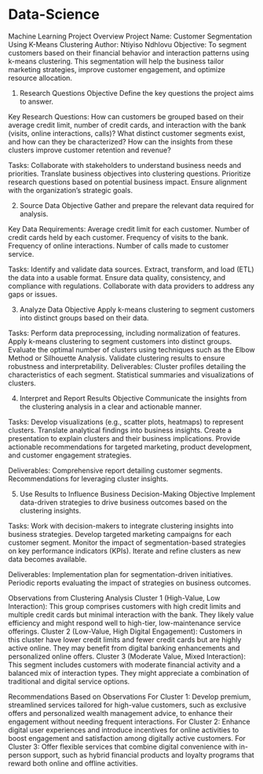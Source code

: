 # Data-Science
Machine Learning 
Project Overview
Project Name: Customer Segmentation Using K-Means Clustering
Author: Ntiyiso Ndhlovu
Objective: To segment customers based on their financial behavior and interaction patterns using k-means clustering. This segmentation will help the business tailor marketing strategies, improve customer engagement, and optimize resource allocation.

1. Research Questions
Objective
Define the key questions the project aims to answer.

Key Research Questions:
How can customers be grouped based on their average credit limit, number of credit cards, and interaction with the bank (visits, online interactions, calls)?
What distinct customer segments exist, and how can they be characterized?
How can the insights from these clusters improve customer retention and revenue?

Tasks:
Collaborate with stakeholders to understand business needs and priorities.
Translate business objectives into clustering questions.
Prioritize research questions based on potential business impact.
Ensure alignment with the organization’s strategic goals.

2. Source Data
Objective
Gather and prepare the relevant data required for analysis.

Key Data Requirements:
Average credit limit for each customer.
Number of credit cards held by each customer.
Frequency of visits to the bank.
Frequency of online interactions.
Number of calls made to customer service.

Tasks:
Identify and validate data sources.
Extract, transform, and load (ETL) the data into a usable format.
Ensure data quality, consistency, and compliance with regulations.
Collaborate with data providers to address any gaps or issues.

3. Analyze Data
Objective
Apply k-means clustering to segment customers into distinct groups based on their data.

Tasks:
Perform data preprocessing, including normalization of features.
Apply k-means clustering to segment customers into distinct groups.
Evaluate the optimal number of clusters using techniques such as the Elbow Method or Silhouette Analysis.
Validate clustering results to ensure robustness and interpretability.
Deliverables:
Cluster profiles detailing the characteristics of each segment.
Statistical summaries and visualizations of clusters.

4. Interpret and Report Results
Objective
Communicate the insights from the clustering analysis in a clear and actionable manner.

Tasks:
Develop visualizations (e.g., scatter plots, heatmaps) to represent clusters.
Translate analytical findings into business insights.
Create a presentation to explain clusters and their business implications.
Provide actionable recommendations for targeted marketing, product development, and customer engagement strategies.

Deliverables:
Comprehensive report detailing customer segments.
Recommendations for leveraging cluster insights.

5. Use Results to Influence Business Decision-Making
Objective
Implement data-driven strategies to drive business outcomes based on the clustering insights.

Tasks:
Work with decision-makers to integrate clustering insights into business strategies.
Develop targeted marketing campaigns for each customer segment.
Monitor the impact of segmentation-based strategies on key performance indicators (KPIs).
Iterate and refine clusters as new data becomes available.

Deliverables:
Implementation plan for segmentation-driven initiatives.
Periodic reports evaluating the impact of strategies on business outcomes.

Observations from Clustering Analysis
Cluster 1 (High-Value, Low Interaction): This group comprises customers with high credit limits and multiple credit cards but minimal interaction with the bank. They likely value efficiency and might respond well to high-tier, low-maintenance service offerings.
Cluster 2 (Low-Value, High Digital Engagement): Customers in this cluster have lower credit limits and fewer credit cards but are highly active online. They may benefit from digital banking enhancements and personalized online offers.
Cluster 3 (Moderate Value, Mixed Interaction): This segment includes customers with moderate financial activity and a balanced mix of interaction types. They might appreciate a combination of traditional and digital service options.

Recommendations Based on Observations
For Cluster 1: Develop premium, streamlined services tailored for high-value customers, such as exclusive offers and personalized wealth management advice, to enhance their engagement without needing frequent interactions.
For Cluster 2: Enhance digital user experiences and introduce incentives for online activities to boost engagement and satisfaction among digitally active customers.
For Cluster 3: Offer flexible services that combine digital convenience with in-person support, such as hybrid financial products and loyalty programs that reward both online and offline activities.
